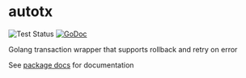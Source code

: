 # autotx

![Test Status](https://github.com/mightyguava/autotx/workflows/Test/badge.svg)
[![GoDoc](https://img.shields.io/badge/pkg.go.dev-doc-blue)](http://pkg.go.dev/github.com/mightyguava/autotx)

Golang transaction wrapper that supports rollback and retry on error

See [package docs](http://pkg.go.dev/github.com/mightyguava/autotx) for documentation
